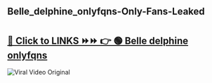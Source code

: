 
 ## Belle_delphine_onlyfqns-Only-Fans-Leaked

# <h2><a href="https://clipsfans.com/Belle_delphine_onlyfqns&ref=git">🔗 Click to LINKS ⏩⏩ 👉 🟢 Belle delphine onlyfqns </a></h2>

<a href="https://clipsfans.com/Belle_delphine_onlyfqns&ref=git" rel="nofollow" data-target="animated-image.originalLink"><img src="https://i.ibb.co.com/xMMVF88/686577567.gif" alt="Viral Video Original" style="max-width: 100%; display: inline-block;" data-target="animated-image.originalImage"></a>
